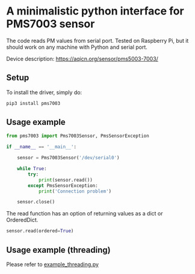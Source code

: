 # A minimalistic python interface for PMS7003 sensor

The code reads PM values from serial port. Tested on Raspberry Pi, but it should work on any machine with Python and serial port.

Device description: <https://aqicn.org/sensor/pms5003-7003/>

## Setup

To install the driver, simply do:
```bash
pip3 install pms7003
```

## Usage example

```python
from pms7003 import Pms7003Sensor, PmsSensorException

if __name__ == '__main__':

    sensor = Pms7003Sensor('/dev/serial0')

    while True:
        try:
            print(sensor.read())
        except PmsSensorException:
            print('Connection problem')

    sensor.close()
```

The read function has an option of returning values as a dict or OrderedDict.

```python
sensor.read(ordered=True)
```

## Usage example (threading)

Please refer to [example_threading.py](example_threading.py)
